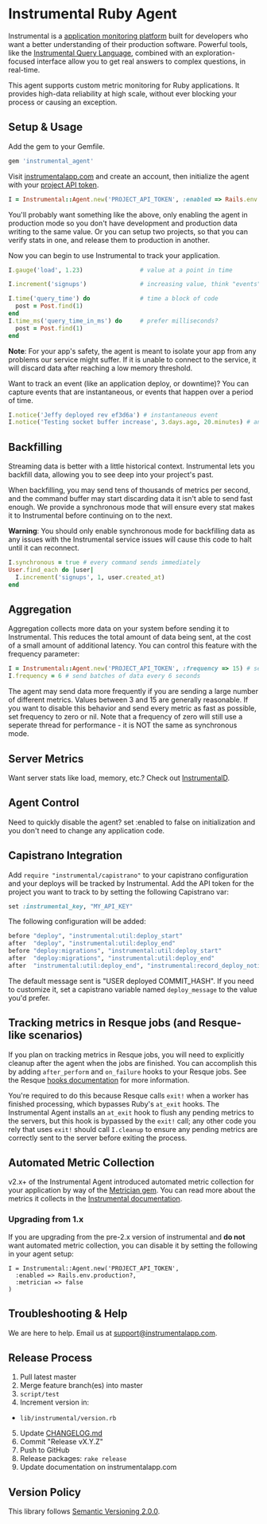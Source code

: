 # Instrumental Ruby Agent

Instrumental is a [application monitoring platform](https://instrumentalapp.com) built for developers who want a better understanding of their production software. Powerful tools, like the [Instrumental Query Language](https://instrumentalapp.com/docs/query-language), combined with an exploration-focused interface allow you to get real answers to complex questions, in real-time.

This agent supports custom metric monitoring for Ruby applications. It provides high-data reliability at high scale, without ever blocking your process or causing an exception.

## Setup & Usage

Add the gem to your Gemfile.

```sh
gem 'instrumental_agent'
```

Visit [instrumentalapp.com](https://instrumentalapp.com) and create an account, then initialize the agent with your [project API token](https://instrumentalapp.com/docs/tokens).

```ruby
I = Instrumental::Agent.new('PROJECT_API_TOKEN', :enabled => Rails.env.production?)
```

You'll probably want something like the above, only enabling the agent in production mode so you don't have development and production data writing to the same value. Or you can setup two projects, so that you can verify stats in one, and release them to production in another.

Now you can begin to use Instrumental to track your application.

```ruby
I.gauge('load', 1.23)                # value at a point in time

I.increment('signups')               # increasing value, think "events"

I.time('query_time') do              # time a block of code
  post = Post.find(1)
end
I.time_ms('query_time_in_ms') do     # prefer milliseconds?
  post = Post.find(1)
end
```

**Note**: For your app's safety, the agent is meant to isolate your app from any problems our service might suffer. If it is unable to connect to the service, it will discard data after reaching a low memory threshold.

Want to track an event (like an application deploy, or downtime)? You can capture events that are instantaneous, or events that happen over a period of time.

```ruby
I.notice('Jeffy deployed rev ef3d6a') # instantaneous event
I.notice('Testing socket buffer increase', 3.days.ago, 20.minutes) # an event with a duration
```

## Backfilling

Streaming data is better with a little historical context. Instrumental lets you backfill data, allowing you to see deep into your project's past.

When backfilling, you may send tens of thousands of metrics per second, and the command buffer may start discarding data it isn't able to send fast enough. We provide a synchronous mode that will ensure every stat makes it to Instrumental before continuing on to the next.

**Warning**: You should only enable synchronous mode for backfilling data as any issues with the Instrumental service issues will cause this code to halt until it can reconnect.

```ruby
I.synchronous = true # every command sends immediately
User.find_each do |user|
  I.increment('signups', 1, user.created_at)
end
```

## Aggregation
Aggregation collects more data on your system before sending it to Instrumental. This reduces the total amount of data being sent, at the cost of a small amount of additional latency. You can control this feature with the frequency parameter:

```ruby
I = Instrumental::Agent.new('PROJECT_API_TOKEN', :frequency => 15) # send data every 15 seconds
I.frequency = 6 # send batches of data every 6 seconds
```

The agent may send data more frequently if you are sending a large number of different metrics. Values between 3 and 15 are generally reasonable. If you want to disable this behavior and send every metric as fast as possible, set frequency to zero or nil. Note that a frequency of zero will still use a seperate thread for performance - it is NOT the same as synchronous mode.


## Server Metrics

Want server stats like load, memory, etc.? Check out [InstrumentalD](https://github.com/instrumental/instrumentald).

## Agent Control

Need to quickly disable the agent? set :enabled to false on initialization and you don't need to change any application code.


## Capistrano Integration

Add `require "instrumental/capistrano"` to your capistrano configuration and your deploys will be tracked by Instrumental. Add the API token for the project you want to track to by setting the following Capistrano var:

```ruby
set :instrumental_key, "MY_API_KEY"
```

The following configuration will be added:

```ruby
before "deploy", "instrumental:util:deploy_start"
after  "deploy", "instrumental:util:deploy_end"
before "deploy:migrations", "instrumental:util:deploy_start"
after  "deploy:migrations", "instrumental:util:deploy_end"
after  "instrumental:util:deploy_end", "instrumental:record_deploy_notice"
```

The default message sent is "USER deployed COMMIT_HASH". If you need to customize it, set a capistrano variable named `deploy_message` to the value you'd prefer.

## Tracking metrics in Resque jobs (and Resque-like scenarios)

If you plan on tracking metrics in Resque jobs, you will need to explicitly cleanup after the agent when the jobs are finished. You can accomplish this by adding `after_perform` and `on_failure` hooks to your Resque jobs. See the Resque [hooks documentation](https://github.com/resque/resque/blob/master/docs/HOOKS.md) for more information.

You're required to do this because Resque calls `exit!` when a worker has finished processing, which bypasses Ruby's `at_exit` hooks. The Instrumental Agent installs an `at_exit` hook to flush any pending metrics to the servers, but this hook is bypassed by the `exit!` call; any other code you rely that uses `exit!` should call `I.cleanup` to ensure any pending metrics are correctly sent to the server before exiting the process.

## Automated Metric Collection

v2.x+ of the Instrumental Agent introduced automated metric collection for your application by way of the [Metrician gem](https://github.com/Instrumental/metrician-ruby). You can read more about the metrics it collects in the [Instrumental documentation](https://instrumentalapp.com/docs/metrician/installation).

### Upgrading from 1.x

If you are upgrading from the pre-2.x version of instrumental and **do not** want automated metric collection, you can disable it by setting the following in your agent setup:

```
I = Instrumental::Agent.new('PROJECT_API_TOKEN',
  :enabled => Rails.env.production?,
  :metrician => false
)
```

## Troubleshooting & Help

We are here to help. Email us at [support@instrumentalapp.com](mailto:support@instrumentalapp.com).


## Release Process

1. Pull latest master
2. Merge feature branch(es) into master
3. `script/test`
4. Increment version in:
  - `lib/instrumental/version.rb`
5. Update [CHANGELOG.md](CHANGELOG.md)
6. Commit "Release vX.Y.Z"
7. Push to GitHub
8. Release packages: `rake release`
9. Update documentation on instrumentalapp.com


## Version Policy

This library follows [Semantic Versioning 2.0.0](http://semver.org).
